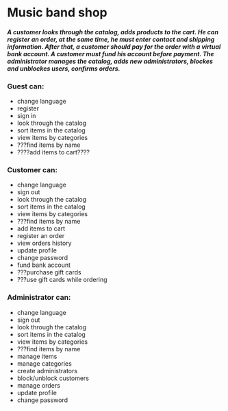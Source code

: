# Music band shop
#### *A customer looks through the catalog, adds products to the cart. He can register an order, at the same time, he must enter contact and shipping information. After that, a customer should pay for the order with a virtual bank account. A customer must fund his account before payment. The administrator manages the catalog, adds new administrators, blockes and unblockes users, confirms orders.*
### Guest can:
- change language
- register
- sign in
- look through the catalog
- sort items in the catalog
- view items by categories
- ???find items by name
- ????add items to cart????
### Customer can:
- change language
- sign out
- look through the catalog
- sort items in the catalog
- view items by categories
- ???find items by name
- add items to cart
- register an order
- view orders history
- update profile
- change password
- fund bank account
- ???purchase gift cards
- ???use gift cards while ordering
### Administrator can:
- change language
- sign out
- look through the catalog
- sort items in the catalog
- view items by categories
- ???find items by name
- manage items
- manage categories
- create administrators
- block/unblock customers
- manage orders
- update profile
- change password
